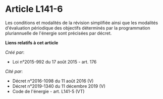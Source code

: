 # Article L141-6

Les conditions et modalités de la révision simplifiée ainsi que les modalités d'évaluation périodique des objectifs
déterminés par la programmation pluriannuelle de l'énergie sont précisées par décret.

**Liens relatifs à cet article**

_Créé par_:

  - Loi n°2015-992 du 17 août 2015 - art. 176

_Cité par_:

  - Décret n°2016-1098 du 11 août 2016 (V)
  - Décret n°2019-1340 du 11 décembre 2019 (V)
  - Code de l'énergie - art. L141-5 (VT)
